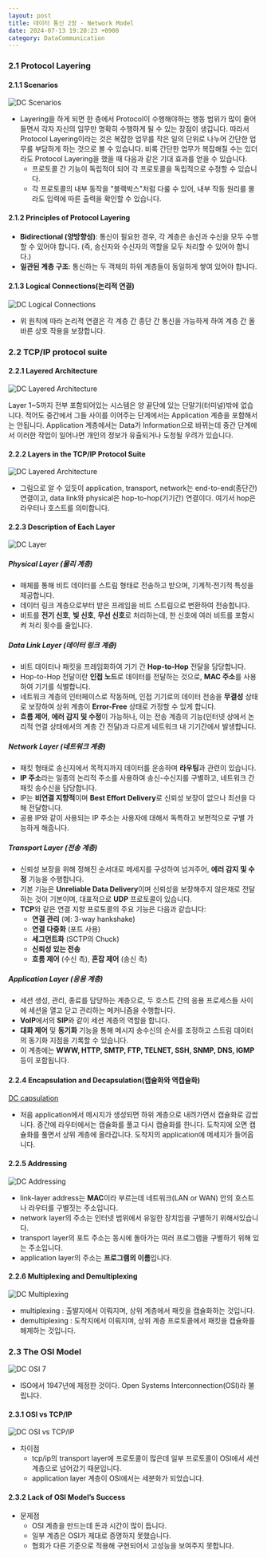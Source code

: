 ```yaml
---
layout: post
title: 데이터 통신 2장 - Network Model
date: 2024-07-13 19:20:23 +0900
category: DataCommunication
---
```

### 2.1 Protocol Layering

#### 2.1.1 Scenarios

![DC Scenarios](/../assets/img/network/2024-07-13-DC_Scenarios.JPG)

- Layering을 하게 되면 한 층에서 Protocol이 수행해야하는 행동 범위가 많이 줄어들면서 각자 자신의 임무만 명확히 수행하게 될 수 있는 장점이 생깁니다.
 따라서 Protocol Layering이라는 것은 복잡한 업무를 작은 일의 단위로 나누어 간단한 업무를 부담하게 하는 것으로 볼 수 있습니다.
 비록 간단한 업무가 복잡해질 수는 있더라도 Protocol Layering을 했을 때 다음과 같은 기대 효과를 얻을 수 있습니다.
  - 프로토콜 간 기능이 독립적이 되어 각 프로토콜을 독립적으로 수정할 수 있습니다.
  - 각 프로토콜의 내부 동작을 "블랙박스"처럼 다룰 수 있어, 내부 작동 원리를 몰라도 입력에 따른 출력을 확인할 수 있습니다.

#### 2.1.2 Principles of Protocol Layering
- **Bidirectional (양방향성)**: 통신이 필요한 경우, 각 계층은 송신과 수신을 모두 수행할 수 있어야 합니다. (즉, 송신자와 수신자의 역할을 모두 처리할 수 있어야 합니다.)
- **일관된 계층 구조**: 통신하는 두 객체의 하위 계층들이 동일하게 쌓여 있어야 합니다.

#### 2.1.3 Logical Connections(논리적 연결)

![DC Logical Connections](/../assets/img/network/2024-07-13-DC_Logical_Connections.JPG)

- 위 원칙에 따라 논리적 연결은 각 계층 간 종단 간 통신을 가능하게 하여 계층 간 올바른 상호 작용을 보장합니다.

### 2.2 TCP/IP protocol suite

#### 2.2.1 Layered Architecture

![DC Layered Architecture](/../assets/img/network/2024-07-13-DC_Layered_Architecture.JPG)

Layer 1~5까지 전부 포함되어있는 시스템은 양 끝단에 있는 단말기(터미널)밖에 없습니다. 적어도 중간에서 그들 사이를 이어주는 단계에서는 Application 계층을 포함해서는 안됩니다. Application 계층에서는 Data가 Information으로 바뀌는데 중간 단계에서 이러한 작업이 일어나면 개인의 정보가 유츌되거나 도청될 우려가 있습니다.

#### 2.2.2 Layers in the TCP/IP Protocol Suite

![DC Layered Architecture](/../assets/img/network/2024-07-13-DC_Logical_Connections_between_TCPIP.JPG)

- 그림으로 알 수 있듯이 application, transport, network는 end-to-end(종단간) 연결이고, data link와 physical은 hop-to-hop(기기간) 연결이다. 여기서 hop은 라우터나 호스트를 의미합니다.

#### 2.2.3 Description of Each Layer

![DC Layer](/../assets/img/network/2024-07-13-DC_Layers.JPG)

##### Physical Layer (물리 계층)
- 매체를 통해 비트 데이터를 스트림 형태로 전송하고 받으며, 기계적·전기적 특성을 제공합니다.
- 데이터 링크 계층으로부터 받은 프레임을 비트 스트림으로 변환하여 전송합니다.
- 비트를 **전기 신호**, **빛 신호**, **무선 신호**로 처리하는데, 한 신호에 여러 비트를 포함시켜 처리 횟수를 줄입니다.

##### Data Link Layer (데이터 링크 계층)
- 비트 데이터나 패킷을 프레임화하여 기기 간 **Hop-to-Hop** 전달을 담당합니다.
- Hop-to-Hop 전달이란 **인접 노드**로 데이터를 전달하는 것으로, **MAC 주소**를 사용하여 기기를 식별합니다.
- 네트워크 계층의 인터페이스로 작동하며, 인접 기기로의 데이터 전송을 **무결성** 상태로 보장하여 상위 계층이 **Error-Free** 상태로 가정할 수 있게 합니다.
- **흐름 제어**, **에러 감지 및 수정**이 가능하나, 이는 전송 계층의 기능(인터넷 상에서 논리적 연결 상태에서의 계층 간 전달)과 다르게 네트워크 내 기기간에서 발생합니다.

##### Network Layer (네트워크 계층)
- 패킷 형태로 송신지에서 목적지까지 데이터를 운송하며 **라우팅**과 관련이 있습니다.
- **IP 주소**라는 일종의 논리적 주소를 사용하여 송신-수신지를 구별하고, 네트워크 간 패킷 송수신을 담당합니다.
- IP는 **비연결 지향적**이며 **Best Effort Delivery**로 신뢰성 보장이 없으나 최선을 다해 전달합니다.
- 공용 IP와 같이 사용되는 IP 주소는 사용자에 대해서 독특하고 보편적으로 구별 가능하게 해줍니다.

##### Transport Layer (전송 계층)
- 신뢰성 보장을 위해 정해진 순서대로 메세지를 구성하여 넘겨주어, **에러 감지 및 수정** 기능을 수행합니다.
- 기본 기능은 **Unreliable Data Delivery**이며 신뢰성을 보장해주지 않은채로 전달하는 것이 기본이며, 대표적으로 **UDP** 프로토콜이 있습니다.
- **TCP**와 같은 연결 지향 프로토콜의 주요 기능은 다음과 같습니다:
  - **연결 관리** (예: 3-way hankshake)
  - **연결 다중화** (포트 사용)
  - **세그먼트화** (SCTP의 Chuck)
  - **신뢰성 있는 전송**
  - **흐름 제어** (수신 측), **혼잡 제어** (송신 측)

##### Application Layer (응용 계층)
- 세션 생성, 관리, 종료를 담당하는 계층으로, 두 호스트 간의 응용 프로세스들 사이에 세션을 열고 닫고 관리하는 메커니즘을 수행합니다.
- **VoIP**에서의 **SIP**와 같이 세션 계층의 역할을 합니다.
- **대화 제어** 및 **동기화** 기능을 통해 메시지 송수신의 순서를 조정하고 스트림 데이터의 동기화 지점을 기록할 수 있습니다.
- 이 계층에는 **WWW, HTTP, SMTP, FTP, TELNET, SSH, SNMP, DNS, IGMP** 등이 포함됩니다.

#### 2.2.4 Encapsulation and Decapsulation(캡슐화와 역캡슐화)

[DC capsulation](/../assets/img/network/2024-07-13-DC_Capsule.JPG)

- 처음 application에서 메시지가 생성되면 하위 계층으로 내려가면서 캡슐화로 감쌉니다. 중간에 라우터에서는 캡슐화를 풀고 다시 캡슐화를 한니다. 도착지에 오면 캡슐화를 풀면서 상위 계층에 올라갑니다. 도착지의 application에 메세지가 들어옵니다.

#### 2.2.5 Addressing
 
![DC Addressing](/../assets/img/network/2024-07-13-DC_Addressing.JPG)

- link-layer address는 **MAC**이라 부르는데 네트워크(LAN or WAN) 안의 호스트나 라우터를 구별짓는 주소입니다. 
- network layer의 주소는 인터넷 범위에서 유일한 장치임을 구별하기 위해서있습니다.
- transport layer의 포트 주소는 동시에 돌아가는 여러 프로그램을 구별하기 위해 있는 주소입니다.
- application layer의 주소는 **프로그램의 이름**입니다.

#### 2.2.6 Multiplexing and Demultiplexing
 
![DC Multiplexing](/../assets/img/network/2024-07-13-DC_Multiplexing.JPG)

- multiplexing : 출발지에서 이뤄지며, 상위 계층에서 패킷을 캡슐화하는 것입니다.
- demultiplexing : 도착지에서 이뤄지며, 상위 계층 프로토콜에서 패킷을 캡슐화를 해제하는 것입니다.

### 2.3 The OSI Model

![DC OSI 7](/../assets/img/network/2024-07-13-DC_OSI7.JPG)

- ISO에서 1947년에 제정한 것이다. Open Systems Interconnection(OSI)라 불립니다.

#### 2.3.1 OSI vs TCP/IP

![DC OSI vs TCP/IP](/../assets/img/network/2024-07-13-DC_OSI7vsTCPIP.JPG)

  - 차이점
    - tcp/ip의 transport layer에 프로토콜이 많은데 일부 프로토콜이 OSI에서 세션 계층으로 넘어갔기 때문입니다.
    - application layer 계층이 OSI에서는 세분화가 되었습니다.

#### 2.3.2 Lack of OSI Model’s Success

- 문제점
    - OSI 계층을 만드는데 돈과 시간이 많이 듭니다.
    - 일부 계층은 OSI가 제대로 증명하지 못했습니다.
    - 협회가 다른 기준으로 적용해 구현되어서 고성능을 보여주지 못합니다.
